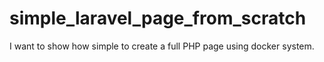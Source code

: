 # simple_laravel_page_from_scratch
I want to show how simple to create a full PHP page using docker system.
